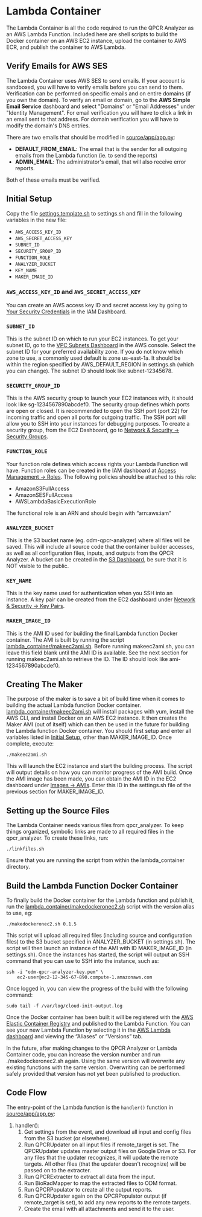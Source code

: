 
# Lambda Container

The Lambda Container is all the code required to run the QPCR Analyzer as an AWS Lambda Function. Included here are shell scripts to build the Docker container on an AWS EC2 instance, upload the container to AWS ECR, and publish the container to AWS Lambda.

## Verify Emails for AWS SES

The Lambda Container uses AWS SES to send emails. If your account is sandboxed, you will have to verify emails before you can send to them. Verification can be performed on specific emails and on entire domains (if you own the domain). To verify an email or domain, go to the **AWS Simple Email Service** dashboard and select "Domains" or "Email Addresses" under "Identity Management". For email verification you will have to click a link in an email sent to that address. For domain verification you will have to modify the domain's DNS entries.

There are two emails that should be modified in [source/app/app.py](source/app/app.py):

- **DEFAULT_FROM_EMAIL**: The email that is the sender for all outgoing emails from the Lambda function (ie. to send the reports)
- **ADMIN_EMAIL**: The administrator's email, that will also receive error reports.

Both of these emails must be verified.

## Initial Setup

Copy the file [settings.template.sh](settings.template.sh) to settings.sh and fill in the following variables in the new file:

- `AWS_ACCESS_KEY_ID`
- `AWS_SECRET_ACCESS_KEY`
- `SUBNET_ID`
- `SECURITY_GROUP_ID`
- `FUNCTION_ROLE`
- `ANALYZER_BUCKET`
- `KEY_NAME`
- `MAKER_IMAGE_ID`

### `AWS_ACCESS_KEY_ID` and `AWS_SECRET_ACCESS_KEY`

You can create an AWS access key ID and secret access key by going to [Your Security Credentials](https://console.aws.amazon.com/iam/home#/security_credentials) in the IAM Dashboard.

### `SUBNET_ID`

This is the subnet ID on which to run your EC2 instances. To get your subnet ID, go to the [VPC Subnets Dashboard](https://console.aws.amazon.com/vpc/home#subnets:) in the AWS console. Select the subnet ID for your preferred availability zone. If you do not know which zone to use, a commonly used default is zone us-east-1a. It should be within the region specified by AWS_DEFAULT_REGION in settings.sh (which you can change). The subnet ID should look like subnet-12345678.

### `SECURITY_GROUP_ID`

This is the AWS security group to launch your EC2 instances with, it should look like sg-1234567890abcdef0. The security group defines which ports are open or closed. It is recommended to open the SSH port (port 22) for incoming traffic and open all ports for outgoing traffic. The SSH port will allow you to SSH into your instances for debugging purposes. To create a security group, from the EC2 Dashboard, go to [Network & Security -> Security Groups](https://console.aws.amazon.com/ec2/v2/home#SecurityGroups:).

### `FUNCTION_ROLE`

Your function role defines which access rights your Lambda Function will have. Function roles can be created in the IAM dashboard at [Access Management -> Roles](https://console.aws.amazon.com/iamv2/home#/roles). The following policies should be attached to this role:

- AmazonS3FullAccess
- AmazonSESFullAccess
- AWSLambdaBasicExecutionRole

The functional role is an ARN and should begin with “arn:aws:iam”


### `ANALYZER_BUCKET`

This is the S3 bucket name (eg. odm-qpcr-analyzer) where all files will be saved. This will include all source code that the container builder accesses, as well as all configuration files, inputs, and outputs from the QPCR Analyzer. A bucket can be created in the [S3 Dashboard](https://s3.console.aws.amazon.com/s3/home), be sure that it is NOT visible to the public.

### `KEY_NAME`

This is the key name used for authentication when you SSH into an instance. A key pair can be created from the EC2 dashboard under [Network & Security -> Key Pairs](https://ca-central-1.console.aws.amazon.com/ec2/v2/home#KeyPairs:).

### `MAKER_IMAGE_ID`

This is the AMI ID used for building the final Lambda function Docker container. The AMI is built by running the script [lambda_container/makeec2ami.sh](makeec2ami.sh). Before running makeec2ami.sh, you can leave this field blank until the AMI ID is available. See the next section for running makeec2ami.sh to retrieve the ID. The ID should look like ami-1234567890abcdef0.


## Creating The Maker

The purpose of the maker is to save a bit of build time when it comes to building the actual Lambda function Docker container. [lambda_container/makeec2ami.sh](makeec2ami.sh) will install packages with yum, install the AWS CLI, and install Docker on an AWS EC2 instance. It then creates the Maker AMI (out of itself) which can then be used in the future for building the Lambda function Docker container. You should first setup and enter all variables listed in [Initial Setup](#Initial_Setup), other than MAKER_IMAGE_ID. Once complete, execute:

    ./makeec2ami.sh

This will launch the EC2 instance and start the building process. The script will output details on how you can monitor progress of the AMI build. Once the AMI image has been made, you can obtain the AMI ID in the EC2 dashboard under [Images -> AMIs](https://console.aws.amazon.com/ec2/v2/home#Images:sort=name). Enter this ID in the settings.sh file of the previous section for MAKER_IMAGE_ID.

## Setting up the Source Files

The Lambda Container needs various files from qpcr_analyzer. To keep things organized, symbolic links are made to all required files in the qpcr_analyzer. To create these links, run:

    ./linkfiles.sh

Ensure that you are running the script from within the lambda_container directory.

## Build the Lambda Function Docker Container

To finally build the Docker container for the Lambda function and publish it, run the [lambda_container/makedockeronec2.sh](https://github.com/martinwellman/odm-qpcr-analyzer/blob/main/lambda_container/makedockeronec2.sh) script with the version alias to use, eg:

    ./makedockeronec2.sh 0.1.5

This script will upload all required files (including source and configuration files) to the S3 bucket specified in ANALYZER_BUCKET (in settings.sh). The script will then launch an instance of the AMI with ID MAKER_IMAGE_ID (in settings.sh). Once the instances has started, the script will output an SSH command that you can use to SSH into the instance, such as:

    ssh -i "odm-qpcr-analyzer-key.pem" \
        ec2-user@ec2-12-345-67-890.compute-1.amazonaws.com

Once logged in, you can view the progress of the build with the following command:

    sudo tail -f /var/log/cloud-init-output.log

Once the Docker container has been built it will be registered with the [AWS Elastic Container Registry](https://console.aws.amazon.com/ecr/repositories) and published to the Lambda Function. You can see your new Lambda Function by selecting it in the [AWS Lambda dashboard](https://console.aws.amazon.com/lambda/home#/functions) and viewing the “Aliases” or “Versions” tab.

In the future, after making changes to the QPCR Analyzer or Lambda Container code, you can increase the version number and run ./makedockeronec2.sh again. Using the same version will overwrite any existing functions with the same version. Overwriting can be performed safely provided that version has not yet been published to production.

## Code Flow

The entry-point of the Lambda function is the `handler()` function in [source/app/app.py](source/app/app.py):

1. handler():
    1. Get settings from the event, and download all input and config files from the S3 bucket (or elsewhere).
    1. Run QPCRUpdater on all input files if remote_target is set. The QPCRUpdater updates master output files on Google Drive or S3. For any files that the updater recognizes, it will update the remote targets. All other files (that the updater doesn't recognize) will be passed on to the extracter.
    1. Run QPCRExtracter to extract all data from the input.
    1. Run BioRadMapper to map the extracted files to ODM format.
    1. Run QPCRPopulator to create all the output reports.
    1. Run QPCRUpdater again on the QPCRPopulator output (if remote_target is set), to add any new reports to the remote targets.
    1. Create the email with all attachments and send it to the user.
